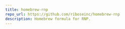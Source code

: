 ```yaml
---
title: homebrew-rnp
repo_url: https://github.com/riboseinc/homebrew-rnp
description: Homebrew formula for RNP.
---
```

